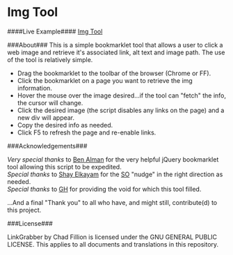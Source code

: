 Img Tool
===========
####Live Example####
[Img Tool](http://www.phlume.com/scripts/)

###About###
This is a simple bookmarklet tool that allows a user to click a web image and retrieve it's associated link, alt text and image path. The use of the tool is relatively simple.
- Drag the bookmarklet to the toolbar of the browser (Chrome or FF).
- Click the bookmarklet on a page you want to retrieve the img information.
- Hover the mouse over the image desired...if the tool can "fetch" the info, the cursor will change.
- Click the desired image (the script disables any links on the page) and a new div will appear.
- Copy the desired info as needed.
- Click F5 to refresh the page and re-enable links.


###Acknowledgements###

*Very special thanks* to [Ben Alman](http://benalman.com/code/test/jquery-run-code-bookmarklet/) for the very helpful jQuery bookmarklet tool allowing this script to be expedited.<br>
*Special thanks* to [Shay Elkayam](http://stackoverflow.com/users/1167355/shay-elkayam) for the [SO](http://stackoverflow.com/questions/22866709/use-jquery-to-find-images-loaded-to-the-dom-after-page-load) "nudge" in the right direction as needed.<br>
*Special thanks* to [GH](http://www.garnethill.com) for providing the void for which this tool filled.

...And a final "Thank you" to all who have, and might still, contribute(d) to this project.


###License###

LinkGrabber by Chad Fillion is licensed under the GNU GENERAL PUBLIC LICENSE. This applies to all documents and translations in this repository.

